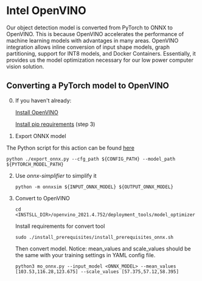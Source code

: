 # Intel OpenVINO

Our object detection model is converted from PyTorch to ONNX to OpenVINO. This is because OpenVINO accelerates the performance of machine learning models with advantages in many areas. OpenVINO integration allows inline conversion of input shape models, graph partitioning, support for INT8 models, and Docker Containers. Essentially, it provides us the model optimization necessary for our low power computer vision solution.

## Converting a PyTorch model to OpenVINO

0. If you haven't already:

    [Install OpenVINO](https://github.com/DroneVideo/docs/blob/gh-pages/openvino.md)
    
    [Install pip requirements](https://github.com/DroneVideo/docs/blob/gh-pages/setup.md) (step 3)

1. Export ONNX model

The Python script for this action can be found [here](https://github.com/DroneVideo/object-tracking-2022)

   ```shell
   python ./export_onnx.py --cfg_path ${CONFIG_PATH} --model_path ${PYTORCH_MODEL_PATH}
   ```

2. Use *onnx-simplifier* to simplify it

   ``` shell
   python -m onnxsim ${INPUT_ONNX_MODEL} ${OUTPUT_ONNX_MODEL}
   ```

3. Convert to OpenVINO

   ``` shell
   cd <INSTSLL_DIR>/openvino_2021.4.752/deployment_tools/model_optimizer
   ```

   Install requirements for convert tool

   ```shell
   sudo ./install_prerequisites/install_prerequisites_onnx.sh
   ```

   Then convert model. Notice: mean_values and scale_values should be the same with your training settings in YAML config file.
   ```shell
   python3 mo_onnx.py --input_model <ONNX_MODEL> --mean_values [103.53,116.28,123.675] --scale_values [57.375,57.12,58.395]
   ```
